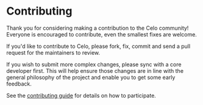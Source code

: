<!-- Inherited from https://github.com/celo-org/celo-monorepo/blob/master/.github/CONTRIBUTING.md -->

# Contributing

Thank you for considering making a contribution to the Celo community!
Everyone is encouraged to contribute, even the smallest fixes are welcome.

If you'd like to contribute to Celo, please fork, fix, commit and send a
pull request for the maintainers to review.

If you wish to submit more complex changes, please sync with a core developer first.
This will help ensure those changes are in line with the general philosophy of the project
and enable you to get some early feedback.

See the [contributing guide](https://docs.celo.org/community/contributing) for details on how to participate.
